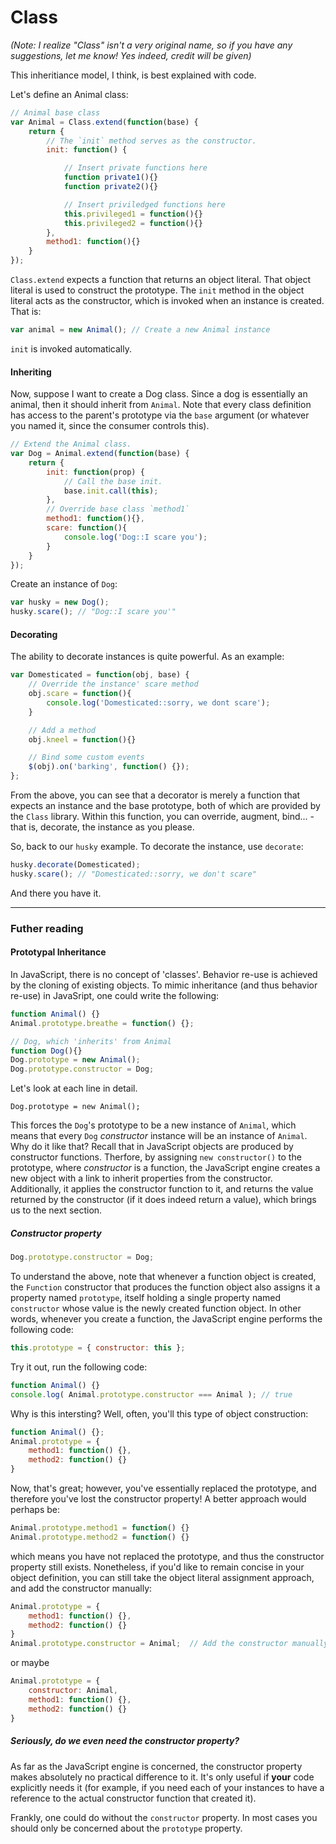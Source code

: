 Class
=====

*(Note: I realize "Class" isn't a very original name, so if you have any suggestions, let me know! Yes indeed, credit will be given)*

This inheritiance model, I think, is best explained with code.

Let's define an Animal class:

```javascript
// Animal base class
var Animal = Class.extend(function(base) {
    return {
        // The `init` method serves as the constructor.
        init: function() {

            // Insert private functions here
            function private1(){}
            function private2(){}

            // Insert priviledged functions here
            this.privileged1 = function(){}
            this.privileged2 = function(){}
        },
        method1: function(){}
    }
});
```

`Class.extend` expects a function that returns an object literal.  That object literal is used to construct the prototype. The `init` method in the object literal acts as the constructor, which is invoked when an instance is created.  That is:

```javascript
var animal = new Animal(); // Create a new Animal instance
```

`init` is invoked automatically.

#### Inheriting

Now, suppose I want to create a Dog class. Since a dog is essentially an animal, then it should inherit from `Animal`. Note that every class definition has access to the parent's prototype via the `base` argument (or whatever you named it, since the consumer controls this).

```javascript
// Extend the Animal class.
var Dog = Animal.extend(function(base) {
    return {
        init: function(prop) {
            // Call the base init.
            base.init.call(this);
        },
        // Override base class `method1`
        method1: function(){},
        scare: function(){
            console.log('Dog::I scare you');
        }
    }
});
```

Create an instance of `Dog`:

```javascript
var husky = new Dog();
husky.scare(); // "Dog::I scare you'"
```

#### Decorating

The ability to decorate instances is quite powerful.  As an example:

```javascript
var Domesticated = function(obj, base) {
    // Override the instance' scare method
    obj.scare = function(){
        console.log('Domesticated::sorry, we dont scare');
    }

    // Add a method
    obj.kneel = function(){}

    // Bind some custom events
    $(obj).on('barking', function() {});
};
```

From the above, you can see that a decorator is merely a function that expects an instance and the base prototype, both of which are provided by the `Class` library.  Within this function, you can override, augment, bind... - that is, decorate, the instance as you please.

So, back to our `husky` example.  To decorate the instance, use `decorate`:

```javascript
husky.decorate(Domesticated);
husky.scare(); // "Domesticated::sorry, we don't scare"
```

And there you have it.

- - -

### Futher reading

#### Prototypal Inheritance

In JavaScript, there is no concept of 'classes'.  Behavior re-use is achieved by the cloning of existing objects.  To mimic inheritance (and thus behavior re-use) in JavaSript, one could write the following:

```javascript
function Animal() {}
Animal.prototype.breathe = function() {};

// Dog, which 'inherits' from Animal
function Dog(){}
Dog.prototype = new Animal();
Dog.prototype.constructor = Dog;
```

Let's look at each line in detail.

```
Dog.prototype = new Animal();
```

This forces the `Dog`'s prototype to be a new instance of `Animal`, which means that every `Dog` *constructor* instance will be an instance of `Animal`. Why do it like that? Recall that in JavaScript objects are produced by constructor functions.  Therfore, by assigning `new constructor()` to the prototype, where *constructor* is a function, the JavaScript engine creates a new object with a link to inherit properties from the constructor.  Additionally, it applies the constructor function to it, and returns the value returned by the constructor (if it does indeed return a value), which brings us to the next section.

##### Constructor property

```javascript
Dog.prototype.constructor = Dog;
```

To understand the above, note that whenever a function object is created, the `Function` constructor that produces the function object also assigns it a property named `prototype`, itself holding a single property named `constructor` whose value is the newly created function object.  In other words, whenever you create a function, the JavaScript engine performs the following code:

```javascript
this.prototype = { constructor: this };
```

Try it out, run the following code:

```javascript
function Animal() {}
console.log( Animal.prototype.constructor === Animal ); // true
```

Why is this intersting?  Well, often, you'll this type of object construction:

```javascript
function Animal() {};
Animal.prototype = {
    method1: function() {},
    method2: function() {}
}
```

Now, that's great; however, you've essentially replaced the prototype, and therefore you've lost the constructor property!  A better approach would perhaps be:

```javascript
Animal.prototype.method1 = function() {}
Animal.prototype.method2 = function() {}
```

which means you have not replaced the prototype, and thus the constructor property still exists.  Nonetheless, if you'd like to remain concise in your object definition, you can still take the object literal assignment approach, and add the constructor manually:

```javascript
Animal.prototype = {
    method1: function() {},
    method2: function() {}
}
Animal.prototype.constructor = Animal;  // Add the constructor manually
```

or maybe

```javascript
Animal.prototype = {
    constructor: Animal,
    method1: function() {},
    method2: function() {}
}
```

##### Seriously, do we even need the constructor property?

As far as the JavaScript engine is concerned, the constructor property makes absolutely no practical difference to it. It's only useful if **your** code explicitly needs it (for example, if you need each of your instances to have a reference to the actual constructor function that created it).

Frankly, one could do without the `constructor` property.  In most cases you should only be concerned about the `prototype` property.


